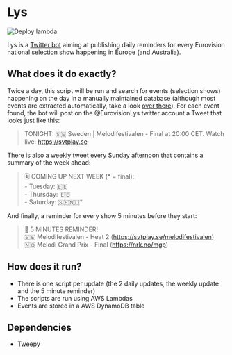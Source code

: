 # Lys

![Deploy lambda](https://github.com/corentindautreme/lys/workflows/Deploy%20lambda/badge.svg)

Lys is a [Twitter bot](https://twitter.com/EurovisionLys) aiming at publishing daily reminders for every Eurovision national selection show happening in Europe (and Australia).

## What does it do exactly?

Twice a day, this script will be run and search for events (selection shows) happening on the day in a manually maintained database (although most events are extracted automatically, take a look [over there](https://github.com/corentindautreme/lys-event-fetcher)). For each event found, the bot will post on the @EurovisionLys twitter account a Tweet that looks just like this:

> TONIGHT: 🇸🇪 Sweden | Melodifestivalen - Final at 20:00 CET. Watch live: https://svtplay.se

There is also a weekly tweet every Sunday afternoon that contains a summary of the week ahead:

> 🗓️ COMING UP NEXT WEEK (* = final):<br>
 \- Tuesday: 🇪🇪<br>
 \- Thursday: 🇪🇪<br>
 \- Saturday: 🇸🇪🇳🇴*

And finally, a reminder for every show 5 minutes before they start:

> 🚨 5 MINUTES REMINDER!<br>
🇸🇪 Melodifestivalen - Heat 2 (https://svtplay.se/melodifestivalen)
🇳🇴 Melodi Grand Prix - Final (https://nrk.no/mgp)

## How does it run?

* There is one script per update (the 2 daily updates, the weekly update and the 5 minute reminder)
* The scripts are run using AWS Lambdas
* Events are stored in a AWS DynamoDB table

## Dependencies

* [Tweepy](https://github.com/tweepy/tweepy)